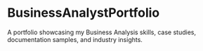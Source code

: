 # BusinessAnalystPortfolio
A portfolio showcasing my Business Analysis skills, case studies, documentation samples, and industry insights.
